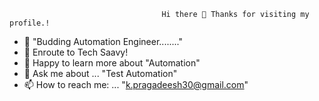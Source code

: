                                       Hi there 👋 Thanks for visiting my profile.!

- 🔭 "Budding Automation Engineer........" 
- 🌱 Enroute to Tech Saavy!
- 🤔 Happy to learn more about "Automation"
- 💬 Ask me about ... "Test Automation"
- 📫 How to reach me: ... "k.pragadeesh30@gmail.com"

